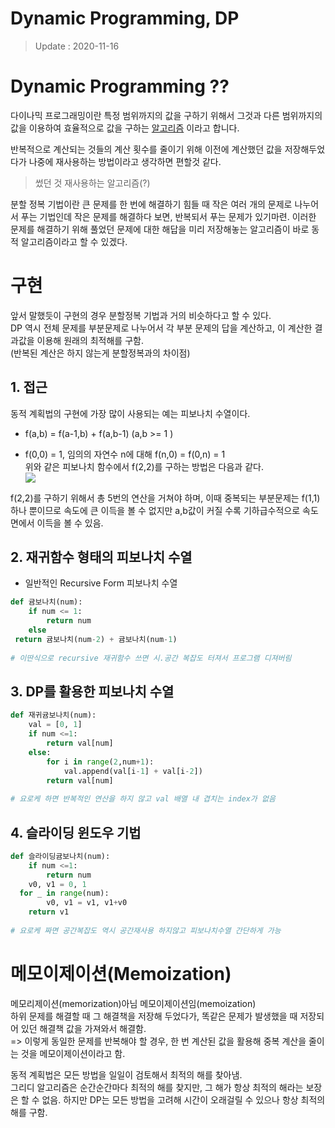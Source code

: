 ﻿# Dynamic Programming, DP
> Update : 2020-11-16  

# Dynamic Programming ??
다이나믹 프로그래밍이란 특정 범위까지의 값을 구하기 위해서 그것과 다른 범위까지의 값을 이용하여 효율적으로 값을 구하는 [알고리즘](https://namu.wiki/w/%EC%95%8C%EA%B3%A0%EB%A6%AC%EC%A6%98 "알고리즘") 이라고 합니다.  

반복적으로 계산되는 것들의 계산 횟수를 줄이기 위해 이전에 계산했던 값을 저장해두었다가 나중에 재사용하는 방법이라고 생각하면 편할것 같다.  
> 썼던 것 재사용하는 알고리즘(?)  

분할 정복 기법이란 큰 문제를 한 번에 해결하기 힘들 때 작은 여러 개의 문제로 나누어서 푸는 기법인데 작은 문제를 해결하다 보면, 반복되서 푸는 문제가 있기마련. 이러한 문제를 해결하기 위해 풀었던 문제에 대한 해답을 미리 저장해놓는 알고리즘이 바로 동적 알고리즘이라고 할 수 있겠다.  

# 구현
앞서 말했듯이 구현의 경우 분할정복 기법과 거의 비슷하다고 할 수 있다.  
DP 역시 전체 문제를 부분문제로 나누어서 각 부분 문제의 답을 계산하고, 이 계산한 결과값을 이용해 원래의 최적해를 구함.  
(반복된 계산은 하지 않는게 분할정복과의 차이점)  

## 1. 접근
동적 계획법의 구현에 가장 많이 사용되는 예는 피보나치 수열이다.  
-   f(a,b) = f(a-1,b) + f(a,b-1) (a,b >= 1 )  
    
-   f(0,0) = 1, 임의의 자연수 n에 대해 f(n,0) = f(0,n) = 1  
위와 같은 피보나치 함수에서 f(2,2)를 구하는 방법은 다음과 같다.  
![](https://gksrbans.github.io/assets/images/Fibonacci.png)  

f(2,2)를 구하기 위해서 총 5번의 연산을 거쳐야 하며, 이때 중복되는 부분문제는 f(1,1) 하나 뿐이므로 속도에 큰 이득을 볼 수 없지만 a,b값이 커질 수록 기하급수적으로 속도면에서 이득을 볼 수 있음.  

## 2. 재귀함수 형태의 피보나치 수열
- 일반적인 Recursive Form 피보나치 수열
```python
def 귬보나치(num):  
    if num <= 1:  
        return num  
    else  
 return 귬보나치(num-2) + 귬보나치(num-1)  
      
# 이딴식으로 recursive 재귀함수 쓰면 시.공간 복잡도 터져서 프로그램 디져버림
```
## 3. DP를 활용한 피보나치 수열
```python
def 재귀귬보나치(num):  
    val = [0, 1]  
    if num <=1:  
        return val[num]  
    else:  
        for i in range(2,num+1):  
            val.append(val[i-1] + val[i-2])  
        return val[num]  
  
# 요로케 하면 반복적인 연산을 하지 않고 val 배열 내 겹치는 index가 없음
```
## 4. 슬라이딩 윈도우 기법
```python
def 슬라이딩귬보나치(num):  
    if num <=1:  
        return num  
    v0, v1 = 0, 1  
  for _ in range(num):  
        v0, v1 = v1, v1+v0  
    return v1  
  
# 요로케 짜면 공간복잡도 역시 공간재사용 하지않고 피보나치수열 간단하게 가능  
```
# 메모이제이션(Memoization)
  메모리제이션(memorization)아님 메모이제이션임(memoization)  
하위 문제를 해결할 때 그 해결책을 저장해 두었다가, 똑같은 문제가 발생했을 때 저장되어 있던 해결책 값을 가져와서 해결함.  
=> 이렇게 동일한 문제를 반복해야 할 경우, 한 번 계산된 값을 활용해 중복 계산을 줄이는 것을 메모이제이션이라고 함.  

동적 계획법은 모든 방법을 일일이 검토해서 최적의 해를 찾아냄.  
그리디 알고리즘은 순간순간마다 최적의 해를 찾지만, 그 해가 항상 최적의 해라는 보장은 할 수 없음.  하지만 DP는 모든 방법을 고려해 시간이 오래걸릴 수 있으나 항상 최적의 해를 구함.



